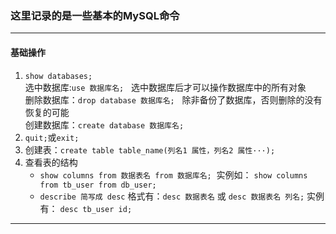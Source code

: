 ### 这里记录的是一些基本的MySQL命令

---
#### 基础操作    
1. `show databases;`     
 选中数据库:`use 数据库名;`   选中数据库后才可以操作数据库中的所有对象       
 删除数据库：`drop database 数据库名;`   除非备份了数据库，否则删除的没有恢复的可能       
 创建数据库：`create database 数据库名;`      
2. `quit;`或`exit;`         
3. 创建表：`create table table_name(列名1 属性，列名2 属性···);`      
4. 查看表的结构
    * `show columns from 数据表名 from 数据库名;`  实例如： `show columns from tb_user from db_user;`          
    * `describe 简写成 desc` 格式有：`desc 数据表名` 或 `desc 数据表名 列名;` 
    实例有： `desc tb_user id;`

---
